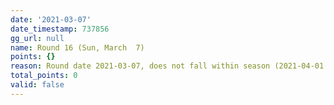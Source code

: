 ```yaml
---
date: '2021-03-07'
date_timestamp: 737856
gg_url: null
name: Round 16 (Sun, March  7)
points: {}
reason: Round date 2021-03-07, does not fall within season (2021-04-01 to 2021-12-30)
total_points: 0
valid: false
---
```

